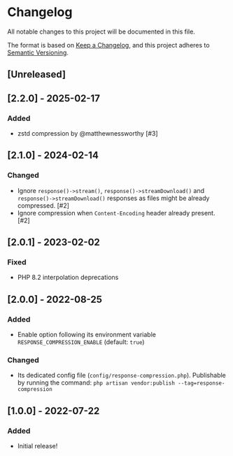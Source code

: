 # Changelog

All notable changes to this project will be documented in this file.

The format is based on [Keep a Changelog](https://keepachangelog.com/en/1.0.0/),
and this project adheres to [Semantic Versioning](https://semver.org/spec/v2.0.0.html).

## [Unreleased]

## [2.2.0] - 2025-02-17

### Added

- zstd compression by @matthewnessworthy [#3]

## [2.1.0] - 2024-02-14

### Changed

- Ignore `response()->stream()`, `response()->streamDownload()` and `response()->streamDownload()` responses as files might be already compressed. [#2]
- Ignore compression when `Content-Encoding` header already present. [#2]

## [2.0.1] - 2023-02-02

### Fixed

- PHP 8.2 interpolation deprecations

## [2.0.0] - 2022-08-25

### Added

- Enable option following its environment variable `RESPONSE_COMPRESSION_ENABLE` (default: `true`)

### Changed

- Its dedicated config file (`config/response-compression.php`). Publishable by running the command: `php artisan vendor:publish --tag=response-compression`

## [1.0.0] - 2022-07-22

### Added

- Initial release!
